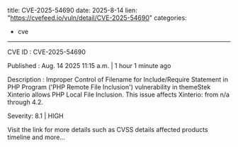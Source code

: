  
title: CVE-2025-54690
date: 2025-8-14
lien: "https://cvefeed.io/vuln/detail/CVE-2025-54690"
categories:
  - cve
---

CVE ID : CVE-2025-54690

Published :  Aug. 14
2025
11:15 a.m. | 1 hour
1 minute ago

Description : Improper Control of Filename for Include/Require Statement in PHP Program ('PHP Remote File Inclusion') vulnerability in themeStek Xinterio allows PHP Local File Inclusion. This issue affects Xinterio: from n/a through 4.2.

Severity: 8.1 | HIGH

Visit the link for more details
such as CVSS details
affected products
timeline
and more...
